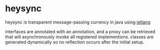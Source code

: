 # heysync

heysync is transparent message-passing currency in java using [jetlang](http://jetlang.org)

interfaces are annotated with an annotation, and a proxy can be retrieved that will asynchronously
invoke all registered implementions. classes are generated dynamically so no reflection occurs after
the initial setup.
